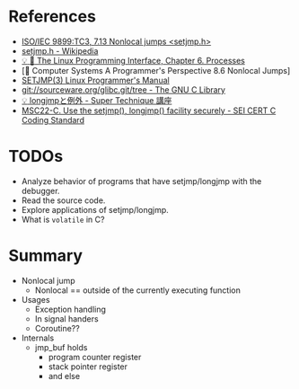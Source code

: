 # References
- [ISO/IEC 9899:TC3, 7.13 Nonlocal jumps \<setjmp.h\>](http://www.open-std.org/jtc1/sc22/WG14/www/docs/n1256.pdf)
- [setjmp.h - Wikipedia](https://en.wikipedia.org/wiki/Setjmp.h)
- [:bulb: :book: The Linux Programming Interface, Chapter 6. Processes](https://www.safaribooksonline.com/library/view/the-linux-programming/9781593272203/ch06.html)
- [:book: Computer Systems A Programmer's Perspective 8.6 Nonlocal Jumps]
- [SETJMP(3) Linux Programmer's Manual](http://man7.org/linux/man-pages/man3/setjmp.3.html)
- [git://sourceware.org/glibc.git/tree - The GNU C Library](https://sourceware.org/git/?p=glibc.git;a=tree)
- [:bulb: longjmpと例外 - Super Technique 講座](http://www.nurs.or.jp/~sug/soft/super/longjmp.htm)
- [MSC22-C. Use the setjmp(), longjmp() facility securely - SEI CERT C Coding Standard](https://wiki.sei.cmu.edu/confluence/display/c/MSC22-C.+Use+the+setjmp%28%29%2C+longjmp%28%29+facility+securely)

# TODOs
- Analyze behavior of programs that have setjmp/longjmp with the debugger.
- Read the source code.
- Explore applications of setjmp/longjmp.
- What is `volatile` in C?

# Summary
- Nonlocal jump
  - Nonlocal == outside of the currently executing function
- Usages
  - Exception handling
  - In signal handers
  - Coroutine??
- Internals
  - jmp_buf holds
    - program counter register
    - stack pointer register
    - and else
